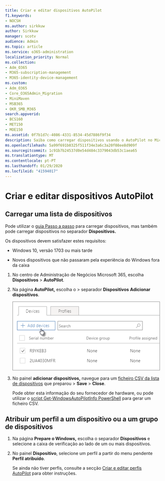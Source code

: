 ```yaml
---
title: Criar e editar dispositivos AutoPilot
f1.keywords:
- NOCSH
ms.author: sirkkuw
author: Sirkkuw
manager: scotv
audience: Admin
ms.topic: article
ms.service: o365-administration
localization_priority: Normal
ms.collection:
- Adm_O365
- M365-subscription-management
- M365-identity-device-management
ms.custom:
- Adm_O365
- Core_O365Admin_Migration
- MiniMaven
- MSB365
- OKR_SMB_M365
search.appverid:
- BCS160
- MET150
- MOE150
ms.assetid: 0f7b1d7c-4086-4331-8534-45d7886f9f34
description: Saiba como carregar dispositivos usando o AutoPilot no Microsoft 365 Business. Pode atribuir um perfil a um dispositivo ou a um grupo de dispositivos.
ms.openlocfilehash: 5a99f691b0325f511f34e3a6c3a20f08ee8d909f
ms.sourcegitcommit: 1c91b7b24537d0e54d484c3379043db53c1aea65
ms.translationtype: MT
ms.contentlocale: pt-PT
ms.lasthandoff: 01/29/2020
ms.locfileid: "41594017"
---
```

# <a name="create-and-edit-autopilot-devices"></a>Criar e editar dispositivos AutoPilot

## <a name="upload-a-list-of-devices"></a>Carregar uma lista de dispositivos

Pode utilizar o [guia Passo a passo](add-autopilot-devices-and-profile.md) para carregar dispositivos, mas também pode carregar dispositivos no separador **Dispositivos.** 
  
Os dispositivos devem satisfazer estes requisitos:
  
- Windows 10, versão 1703 ou mais tarde
    
- Novos dispositivos que não passaram pela experiência do Windows fora da caixa

1. No centro de Administração de Negócios Microsoft 365, escolha **Dispositivos** \> **AutoPilot**.
  
2. Na página **AutoPilot,** escolha o \> separador **Dispositivos** **Adicionar dispositivos**.
    
    ![In the Devices tab, choose Add devices.](media/6ba81e22-c873-40ad-8a72-ce64d15ea6ba.png)
  
3. No painel **adicionar dispositivos,** navegue para um [ficheiro CSV da lista de dispositivos](https://support.office.com/article/932e3676-2491-49f0-9177-d893d2f5276e) que preparou \> **Save** \> **Close**.
    
    Pode obter esta informação do seu fornecedor de hardware, ou pode utilizar o [script Get-WindowsAutoPilotInfo PowerShell](https://www.powershellgallery.com/packages/Get-WindowsAutoPilotInfo) para gerar um ficheiro CSV. 
    
## <a name="assign-a-profile-to-a-device-or-a-group-of-devices"></a>Atribuir um perfil a um dispositivo ou a um grupo de dispositivos

1. Na página **Prepare o Windows,** escolha o separador **Dispositivos** e selecione a caixa de verificação ao lado de um ou mais dispositivos. 
    
2. No painel **Dispositivo**, selecione um perfil a partir do menu pendente **Perfil atribuído**. 
    
    Se ainda não tiver perfis, consulte a secção [Criar e editar perfis AutoPilot](create-and-edit-autopilot-profiles.md) para obter instruções. 
    
